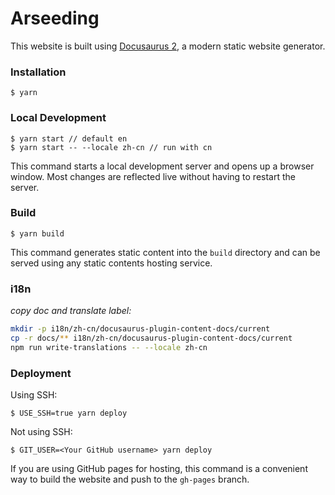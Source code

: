 # Arseeding

This website is built using [Docusaurus 2](https://docusaurus.io/), a modern static website generator.

### Installation

```
$ yarn
```

### Local Development

```
$ yarn start // default en
$ yarn start -- --locale zh-cn // run with cn
```


This command starts a local development server and opens up a browser window. Most changes are reflected live without having to restart the server.

### Build

```
$ yarn build
```

This command generates static content into the `build` directory and can be served using any static contents hosting service.

### i18n
*copy doc and translate label:*
```bash
mkdir -p i18n/zh-cn/docusaurus-plugin-content-docs/current
cp -r docs/** i18n/zh-cn/docusaurus-plugin-content-docs/current
npm run write-translations -- --locale zh-cn
```
### Deployment

Using SSH:

```
$ USE_SSH=true yarn deploy
```

Not using SSH:

```
$ GIT_USER=<Your GitHub username> yarn deploy
```

If you are using GitHub pages for hosting, this command is a convenient way to build the website and push to the `gh-pages` branch.
